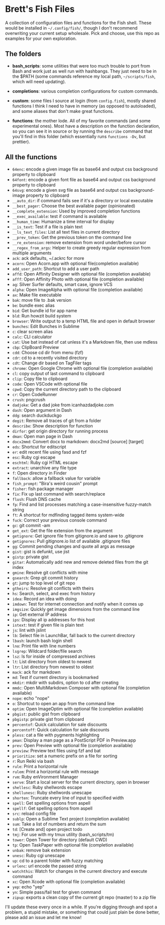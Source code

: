 # Brett's Fish Files

A collection of configuration files and functions for the Fish shell. These would be installed in `~/.config/fish/`, though I don't recommend overwriting your current setup wholesale. Pick and choose, use this repo as examples for your own exploration.

## The folders

- __bash_scripts__: some utilities that were too much trouble to port from Bash and work just as well run with hashbangs. They just need to be in the $PATH (some commands reference my local path, `~/scripts/fish`, which will need updating).

- __completions__: various completion configurations for custom commands.

- __custom__: some files I source at login (from `config.fish`), mostly shared functions I think I need to have in memory (as opposed to autoloaded), and some aliases that don't make great functions.

- __functions__: the mother lode. All of my favorite commands (and some experimental ones). Most have a description on the function declaration, so you can see it in source or by running the `describe` command that you'll find in this folder (which essentially runs `functions -Dv`, but prettier).

## All the functions


- `64enc`: encode a given image file as base64 and output css background property to clipboard
- `64font`: encode a given font file as base64 and output css background property to clipboard
- `64svg`: encode a given svg file as base64 and output css background-image property to clipboard
- `__auto_dir`: if command fails see if it\'s a directory or local executable
- `__best_pager`: Choose the best available pager (opinionated)
- `__complete_extension`: Used by improved completion functions
- `__exec_available`: test if command is available
- `__human_time`: Humanize a time interval for display
- `__is_text`: Test if a file is plain text
- `__ls_text_files`: List all text files in current directory
- `__prev_token`: Get the previous token on the command line
- `__re_extension`: remove extension from word under/before cursor
- `__regex_from_args`: Helper to create greedy regular expression from multiple arguments
- `ack`: ack defaults, ~/.ackrc for more
- `acorn`: Open Acorn.app with optional file(completion available)
- `add_user_path`: Shortcut to add a user path
- `affd`: Open Affinity Designer with optional file (completion available)
- `afff`: Open Affinity Photo with optional file (completion available)
- `ag`: Silver Surfer defaults, smart case, ignore VCS
- `alpha`: Open ImageAlpha with optional file (completion available)
- `ax`: Make file executable
- `bak`: move file to .bak version
- `be`: bundle exec alias
- `bid`: Get bundle id for app name
- `bld`: Run howzit build system
- `browser`: Write output to a temp HTML file and open in default browser
- `bunches`: Edit Bunches in Sublime
- `c`: clear screen alias
- `calc`: CLI calculator
- `cat`: Use bat instead of cat unless it\'s a Markdown file, then use mdless
- `cbp`: ClipBoard Preview
- `cdd`: Choose cd dir from menu (fzf)
- `cdr`: cd to a recently visited directory
- `cdt`: Change dir based on TagFiler tags
- `chrome`: Open Google Chrome with optional file (completion available)
- `cl`: copy output of last command to clipboard
- `clip`: Copy file to clipboard
- `code`: Open VSCode with optional file
- `cpwd`: Copy the current directory path to the clipboard
- `cr`: Open CodeRunner
- `crush`: pngcrush
- `dadjoke`: Get a dad joke from icanhazdadjoke.com
- `dash`: Open argument in Dash
- `ddg`: search duckduckgo
- `degit`: Remove all traces of git from a folder
- `describe`: Show description for function
- `dirfor`: get origin directory for running process
- `dman`: Open man page in Dash
- `docx2mmd`: Convert docx to markdown: docx2md [source] [target]
- `eds`: Shortcut for editscript
- `er`: edit recent file using fasd and fzf
- `esc`: Ruby cgi escape
- `eschtml`: Ruby cgi HTML escape
- `extract`: unarchive any file type
- `f`: Open directory in Finder
- `fallback`: allow a fallback value for variable
- `fish_prompt`: "Bira\'s weird cousin" prompt
- `fisher`: fish package manager
- `fix`: Fix up last command with search/replace
- `flush`: Flush DNS cache
- `fp`: Find and list processes matching a case-insensitive fuzzy-match string
- `ft`: A shortcut for mdfinding tagged items system-wide
- `fuck`: Correct your previous console command
- `gc`: git commit -am
- `get_ext`: Get the file extension from the argument
- `getignore`: Get ignore file from gitignore.io and save to .gitignore
- `getignores`: Pull gitignore.io list of available .gitignore files
- `gg`: Commit pending changes and quote all args as message
- `gist`: gist is defunkt, use jist
- `gistp`: private gist
- `gitar`: Automatically add new and remove deleted files from the git index
- `gmine`: Resolve git conflicts with mine
- `gsearch`: Grep git commit history
- `gt`: jump to top level of git repo
- `gtheirs`: Resolve git conflicts with theirs
- `hs`: Search, select, and exec from history
- `idea`: Record an idea with doing
- `imdown`: Test for internet connection and notify when it comes up
- `imgsize`: Quickly get image dimensions from the command line
- `ip`: Get external IP address
- `ips`: Display all ip addresses for this host
- `istext`: test if given file is plain text
- `js`: lint with jslint
- `lb`: Select file in LaunchBar, fall back to the current directory
- `lbash`: launch bash login shell
- `lno`: Print file with line numbers
- `lsgrep`: Wildcard folder/file search
- `lsz`: ls for inside of compressed archives
- `lt`: List directory from oldest to newest
- `ltr`: List directory from newest to oldest
- `mack`: ack for markdown
- `md`: Test if current directory is bookmarked
- `mkdir`: mkdir with subdirs, option to cd after creating
- `mmdc`: Open MultiMarkdown Composer with optional file (completion available)
- `nope`: echo "nope"
- `o`: Shortcut to open an app from the command line
- `optim`: Open ImageOptim with optional file (completion available)
- `pbgist`: public gist from clipboard
- `pbgistp`: private gist from clipboard
- `percentof`: Quick calculation for sale discounts
- `percentoff`: Quick calculation for sale discounts
- `pless`: cat a file with pygments highlighting
- `pman`: Display a man page as a PostScript PDF in Preview.app
- `prev`: Open Preview with optional file (completion available)
- `preview`: Preview text files using fzf and bat
- `prioritize`: set a numeric prefix on a file for sorting
- `r`: Run Reiki via bash
- `rule`: Print a horizontal rule
- `rulem`: Print a horizontal rule with message
- `rvm`: Ruby enVironment Manager
- `serve`: Start a local server for the current directory, open in browser
- `shellesc`: Ruby shellwords escape
- `shellunesc`: Ruby shellwords unescape
- `shorten`: Truncate every line of input to specified width
- `spell`: Get spelling options from aspell
- `spellf`: Get spelling options from aspell
- `src`: reload config file
- `sublp`: Open a Sublime Text project (completion available)
- `sum`: Take a list of numbers and return the sum
- `td`: [Create and] open project todo
- `tmj`: For use with my tmux utility (bash_scripts/tm)
- `tower`: Open Tower for directory (default CWD)
- `tp`: Open TaskPaper with optional file (completion available)
- `unbak`: remove bak extension
- `unesc`: Ruby cgi unescape
- `up`: cd to a parent folder with fuzzy matching
- `urlenc`: url encode the passed string
- `watchthis`: Watch for changes in the current directory and execute command
- `xc`: Open Xcode with optional file (completion available)
- `yep`: echo "yep"
- `yn`: Simple pass/fail test for given command
- `zipup`: exports a clean copy of the current git repo (master) to a zip file


I'll update these every once in a while. If you're digging through and spot a problem, a stupid mistake, or something that could just plain be done better, please add an issue and let me know!
